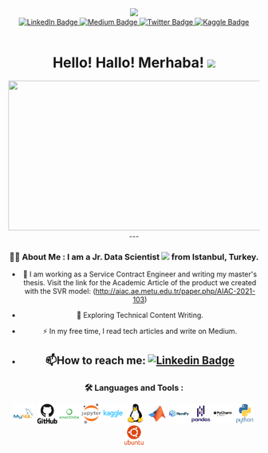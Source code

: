<div id="header" align="center">
  <img src="https://media.giphy.com/media/MKorKFj0Muz4P0CI7D/giphy.gif">
</div>

<div id="badges" align="center">
  <a href="https://www.linkedin.com/in/gulizardurmaz/">
    <img src="https://img.shields.io/badge/LinkedIn-blue?style=for-the-badge&logo=linkedin&logoColor=white" alt="LinkedIn Badge"/>
  </a>
  <a href="https://medium.com/@gulizar-durmaz">
    <img src="https://img.shields.io/badge/Medium-black?style=for-the-badge&logo=medium&logoColor=white" alt="Medium Badge"/>
  </a>
  <a href="https://twitter.com/GulizarDurmaz">
    <img src="https://img.shields.io/badge/Twitter-blue?style=for-the-badge&logo=twitter&logoColor=white" alt="Twitter Badge"/>
  </a>
  <a href="https://www.kaggle.com/gulizardurmaz">
    <img src="https://img.shields.io/badge/Kaggle-blue?style=for-the-badge&logo=kaggle&logoColor=white" alt="Kaggle Badge"/>
  </a>
<div id="badges">
<img src="https://komarev.com/ghpvc/?username=gulizarrr&style=flat-square&color=blue" alt=""/>
<h1>
  Hello! Hallo! Merhaba!
  <img src="https://media.giphy.com/media/hvRJCLFzcasrR4ia7z/giphy.gif" width="30px"/>
</h1>
<div align="center">
  <img src="https://media.giphy.com/media/YknAouVrcbkiDvWUOR/giphy.gif" width="600" height="300"/>
</div>
  ---

### :woman_technologist: About Me : I am a Jr. Data Scientist <img src="https://media.giphy.com/media/WUlplcMpOCEmTGBtBW/giphy.gif" width="30"> from Istanbul, Turkey.
  - :telescope: I am working as a Service Contract Engineer and writing my master's thesis. Visit the link for the Academic Article of the product we created with the SVR model: (http://aiac.ae.metu.edu.tr/paper.php/AIAC-2021-103)

- :seedling: Exploring Technical Content Writing.

- :zap: In my free time, I read tech articles and write on Medium.

- :mailbox:How to reach me: [![Linkedin Badge](https://img.shields.io/badge/-Gülizar-blue?style=flat&logo=Linkedin&logoColor=white)](https://www.linkedin.com/in/gulizardurmaz/)
  ---

### :hammer_and_wrench: Languages and Tools :
<div>
  <img src="https://github.com/devicons/devicon/blob/master/icons/mysql/mysql-original-wordmark.svg" title="MySQL"  alt="MySQL" width="40" height="40"/>&nbsp;
  <img src="https://github.com/devicons/devicon/blob/master/icons/github/github-original-wordmark.svg" title="GitHub" **alt="GitHub" width="40" height="40"/>
    <img src="https://github.com/devicons/devicon/blob/master/icons/anaconda/anaconda-original-wordmark.svg" title="Anaconda" **alt="Anaconda" width="40" height="40"/>
    <img src="https://github.com/devicons/devicon/blob/master/icons/jupyter/jupyter-original-wordmark.svg" title="Jupyter" **alt="Jupyter" width="40" height="40"/>
    <img src="https://github.com/devicons/devicon/blob/master/icons/kaggle/kaggle-original-wordmark.svg" title="Kaggle" **alt="Kaggle" width="40" height="40"/>
    <img src="https://github.com/devicons/devicon/blob/master/icons/linux/linux-original.svg" title="Linux" **alt="Linux" width="40" height="40"/>
    <img src="https://github.com/devicons/devicon/blob/master/icons/matlab/matlab-original.svg" title="Matlab" **alt="Matlab" width="40" height="40"/>
    <img src="https://github.com/devicons/devicon/blob/master/icons/numpy/numpy-original-wordmark.svg" title="Numpy" **alt="Numpy" width="40" height="40"/>
    <img src="https://github.com/devicons/devicon/blob/master/icons/pandas/pandas-original-wordmark.svg" title="Pandas" **alt="Pandas" width="40" height="40"/>
    <img src="https://github.com/devicons/devicon/blob/master/icons/pycharm/pycharm-original-wordmark.svg" title="Pycharm" **alt="Pycharm" width="40" height="40"/>
    <img src="https://github.com/devicons/devicon/blob/master/icons/python/python-original-wordmark.svg" title="Python" **alt="Python" width="40" height="40"/>
      <img src="https://github.com/devicons/devicon/blob/master/icons/ubuntu/ubuntu-plain-wordmark.svg" title="Ubuntu" **alt="Ubuntu" width="40" height="40"/>
</div>
